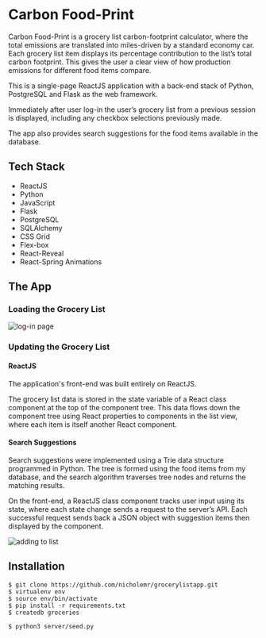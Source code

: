 # Carbon Food-Print

Carbon Food-Print is a grocery list carbon-footprint calculator, where the total emissions are translated into miles-driven by a standard economy car. Each grocery list item displays its percentage contribution to the list’s total carbon footprint. This gives the user a clear view of how production emissions for different food items compare. 

This is a single-page ReactJS application with a back-end stack of Python, PostgreSQL and Flask as the web framework.

Immediately after user log-in the user’s grocery list from a previous session is displayed, including any checkbox selections previously made. 

The app also provides search suggestions for the food items available in the database. 

## Tech Stack
- ReactJS
- Python
- JavaScript
- Flask
- PostgreSQL
- SQLAlchemy
- CSS Grid
- Flex-box
- React-Reveal
- React-Spring Animations

## The App
### Loading the Grocery List

![log-in page](https://github.com/nicholemr/grocerylistapp/blob/master/READme/login.gif)


### Updating the Grocery List

#### ReactJS

The application's front-end was built entirely on ReactJS.

The grocery list data is stored in the state variable of a React class component at the top of the component tree. This data flows down the component tree using React properties to components in the list view, where each item is itself another React component. 

#### Search Suggestions

Search suggestions were implemented using a Trie data structure programmed in Python. The tree is formed using the food items from my database, and the search algorithm traverses tree nodes and returns the matching results.

On the front-end, a ReactJS class component tracks user input using its state, where each state change sends a request to the server’s API. Each successful request sends back a JSON object with suggestion items then displayed by the component.

![adding to list](https://github.com/nicholemr/grocerylistapp/blob/master/READme/addingItems.gif)

## Installation
```
$ git clone https://github.com/nicholemr/grocerylistapp.git
$ virtualenv env
$ source env/bin/activate
$ pip install -r requirements.txt
$ createdb groceries

$ python3 server/seed.py
```